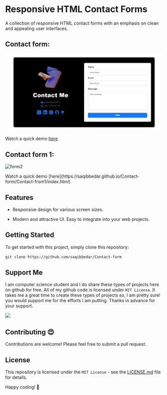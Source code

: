 # Responsive HTML Contact Forms

A collection of responsive HTML contact forms with an emphasis on clean and appealing user interfaces.

## Contact form:

![form1](/forms.png)

Watch a quick demo [here](https://saqibbedar.github.io/Contact-form/form.html)  

## Contact form 1:

![form2](https://github.com/saqibbedar/Contact-form/assets/124094939/43b2fc71-eccd-4e89-9253-e87275b7a73d)

<div style="font-style:bold">Watch a quick demo [here](https://saqibbedar.github.io/Contact-form/Contact-from1/index.html)</div>

## Features

- Responsive design for various screen sizes.

- Modern and attractive UI.
Easy to integrate into your web projects.

## Getting Started

To get started with this project, simply clone this repository:

```md 
git clone https://github.com/saqibbedar/Contact-form
```


## Support Me
I am computer science student and I do share these types of projects here on github for free. All of my github code is licensed under `MIT License`. It takes me a great time to create these types of projects so, I am pretty sure! you would support me for the efforts I am putting. Thanks in advance for your support.

<a href="https://www.buymeacoffee.com/saqibbedar"><img src="https://img.buymeacoffee.com/button-api/?text=Buy me a coffee&emoji=&slug=saqibbedar&button_colour=5F7FFF&font_colour=ffffff&font_family=Poppins&outline_colour=000000&coffee_colour=FFDD00"></a>

## Contributing 😍

Contributions are welcome! Please feel free to submit a pull request.

## License

This repository is licensed under the `MIT License` - see the [LICENSE.md](https://github.com/saqibbedar/Contact-form?tab=MIT-1-ov-file) file for details.

Happy coding! 🚀
